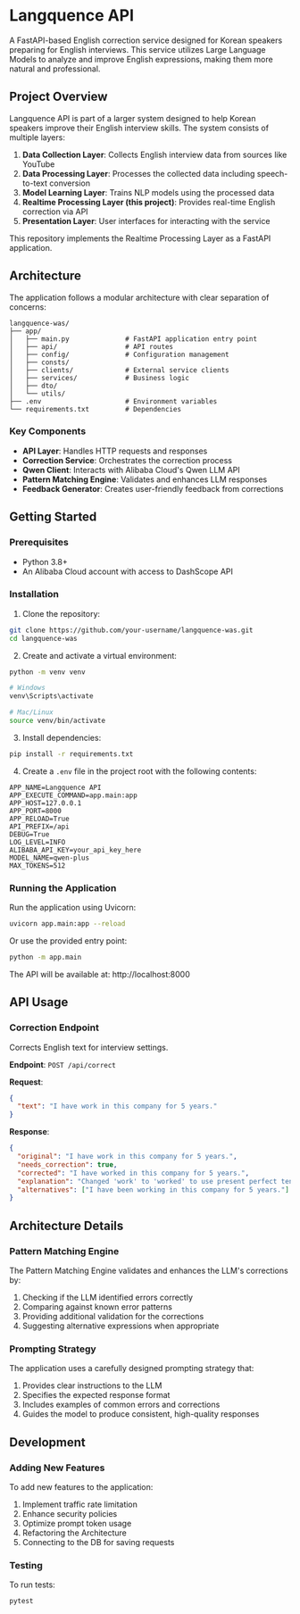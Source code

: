 # Langquence API

A FastAPI-based English correction service designed for Korean speakers preparing for English interviews. This service utilizes Large Language Models to analyze and improve English expressions, making them more natural and professional.

## Project Overview

Langquence API is part of a larger system designed to help Korean speakers improve their English interview skills. The system consists of multiple layers:

1. **Data Collection Layer**: Collects English interview data from sources like YouTube
2. **Data Processing Layer**: Processes the collected data including speech-to-text conversion
3. **Model Learning Layer**: Trains NLP models using the processed data
4. **Realtime Processing Layer (this project)**: Provides real-time English correction via API
5. **Presentation Layer**: User interfaces for interacting with the service

This repository implements the Realtime Processing Layer as a FastAPI application.

## Architecture

The application follows a modular architecture with clear separation of concerns:

```
langquence-was/
├── app/
│   ├── main.py              # FastAPI application entry point
│   ├── api/                 # API routes
│   ├── config/              # Configuration management
│   ├── consts/              
│   ├── clients/             # External service clients
│   ├── services/            # Business logic
│   ├── dto/                 
│   └── utils/               
├── .env                     # Environment variables
└── requirements.txt         # Dependencies
```

### Key Components

- **API Layer**: Handles HTTP requests and responses
- **Correction Service**: Orchestrates the correction process
- **Qwen Client**: Interacts with Alibaba Cloud's Qwen LLM API
- **Pattern Matching Engine**: Validates and enhances LLM responses
- **Feedback Generator**: Creates user-friendly feedback from corrections

## Getting Started

### Prerequisites

- Python 3.8+
- An Alibaba Cloud account with access to DashScope API

### Installation

1. Clone the repository:
```bash
git clone https://github.com/your-username/langquence-was.git
cd langquence-was
```

2. Create and activate a virtual environment:
```bash
python -m venv venv

# Windows
venv\Scripts\activate

# Mac/Linux
source venv/bin/activate
```

3. Install dependencies:
```bash
pip install -r requirements.txt
```

4. Create a `.env` file in the project root with the following contents:
```
APP_NAME=Langquence API
APP_EXECUTE_COMMAND=app.main:app
APP_HOST=127.0.0.1
APP_PORT=8000
APP_RELOAD=True
API_PREFIX=/api
DEBUG=True
LOG_LEVEL=INFO
ALIBABA_API_KEY=your_api_key_here
MODEL_NAME=qwen-plus
MAX_TOKENS=512
```

### Running the Application

Run the application using Uvicorn:

```bash
uvicorn app.main:app --reload
```

Or use the provided entry point:

```bash
python -m app.main
```

The API will be available at: http://localhost:8000

## API Usage

### Correction Endpoint

Corrects English text for interview settings.

**Endpoint**: `POST /api/correct`

**Request**:
```json
{
  "text": "I have work in this company for 5 years."
}
```

**Response**:
```json
{
  "original": "I have work in this company for 5 years.",
  "needs_correction": true,
  "corrected": "I have worked in this company for 5 years.",
  "explanation": "Changed 'work' to 'worked' to use present perfect tense correctly for an action that started in the past and continues to the present.",
  "alternatives": ["I have been working in this company for 5 years."]
}
```

## Architecture Details

### Pattern Matching Engine

The Pattern Matching Engine validates and enhances the LLM's corrections by:

1. Checking if the LLM identified errors correctly
2. Comparing against known error patterns
3. Providing additional validation for the corrections
4. Suggesting alternative expressions when appropriate

### Prompting Strategy

The application uses a carefully designed prompting strategy that:

1. Provides clear instructions to the LLM
2. Specifies the expected response format
3. Includes examples of common errors and corrections
4. Guides the model to produce consistent, high-quality responses

## Development

### Adding New Features

To add new features to the application:

1. Implement traffic rate limitation
2. Enhance security policies
3. Optimize prompt token usage
4. Refactoring the Architecture
5. Connecting to the DB for saving requests

### Testing

To run tests:

```bash
pytest
```
